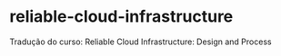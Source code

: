 # reliable-cloud-infrastructure
Tradução do curso: Reliable Cloud Infrastructure: Design and Process
